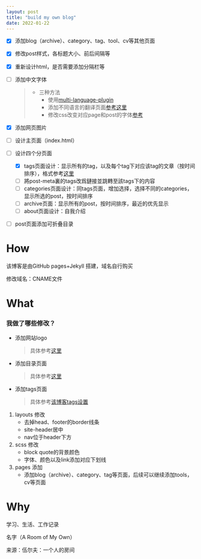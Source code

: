```yaml
---
layout: post
title: "build my own blog"
date: 2022-01-22
---
```


- [x] 添加blog（archive）、category、tag、tool、cv等其他页面

- [x] 修改post样式，各标题大小、前后间隔等

- [x] 重新设计html，是否需要添加分隔栏等

- [ ] 添加中文字体

  > - 三种方法
  >   - 使用[multi-language-plugin](https://github.com/kurtsson/jekyll-multiple-languages-plugin)
  >   - 添加不同语言的翻译页面[参考这里](https://forestry.io/blog/creating-a-multilingual-blog-with-jekyll/)
  >   - 修改css改变对应page和post的字体[参考](https://longqian.me/2017/02/12/jekyll-support-chinese/)

- [x] 添加网页图片

- [ ] 设计主页面（index.html）

- [ ] 设计四个分页面
  - [x] tags页面设计：显示所有的tag，以及每个tag下对应该tag的文章（按时间排序），格式参考[这里](http://codinfox.github.io/blog/tags/)
  - [ ] 將post-meta裏的tags改爲鏈接並跳轉至該tags下的内容
  - [ ] categories页面设计：同tags页面，增加选择，选择不同的categories，显示所选的post，按时间排序
  - [ ] archive页面：显示所有的post，按时间排序，最近的优先显示
  - [ ] about页面设计：自我介绍
  
- [ ] post页面添加可折叠目录


# How

该博客是由GitHub pages+Jekyll 搭建，域名自行购买

修改域名：CNAME文件



# What

### 我做了哪些修改？

- 添加网站logo

  > 具体参考[这里](https://medium.com/@xiang_zhou/how-to-add-a-favicon-to-your-jekyll-site-2ac2179cc2ed)

- 添加目录页面

  > 具体参考[这里](https://blog.webjeda.com/jekyll-categories/)
  
- 添加tags页面

  > 具体参考[该博客tags设置](https://github.com/Gabriel-Chen/Nice_Blog/blob/master/tags.html)

1. layouts 修改
   - 去掉head、footer的border线条
   - site-header居中
   - nav位于header下方
2. scss 修改
   - block quote的背景颜色
   - 字体、颜色以及link添加对应下划线
3. pages 添加
   - 添加blog（archive）、category、tag等页面，后续可以继续添加tools，cv等页面

# Why

学习、生活、工作记录

名字（A Room of My Own）

来源：伍尔夫：一个人的房间